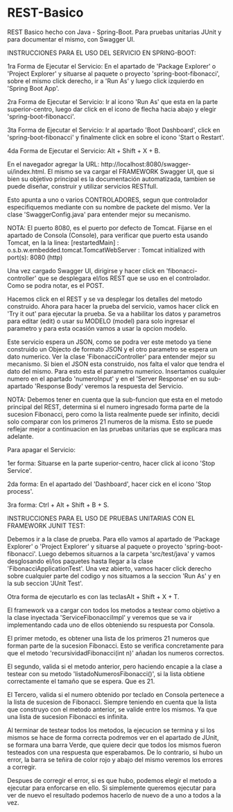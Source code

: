 # REST-Basico
REST Basico hecho con Java - Spring-Boot. Para pruebas unitarias JUnit y para documentar el mismo, con Swagger UI.

INSTRUCCIONES PARA EL USO DEL SERVICIO EN SPRING-BOOT:

1ra Forma de Ejecutar el Servicio: En el apartado de 'Package Explorer' o 'Project Explorer' y situarse al paquete o proyecto 'spring-boot-fibonacci', 
sobre el mismo click derecho, ir a 'Run As' y luego click izquierdo en 'Spring Boot App'.

2ra Forma de Ejecutar el Servicio: Ir al icono 'Run As' que esta en la parte superior-centro, luego dar click en el icono de flecha hacia abajo y elegir 
'spring-boot-fibonacci'.

3ta Forma de Ejecutar el Servicio: Ir al apartado 'Boot Dashboard', click en 'spring-boot-fibonacci' y finalmente click en sobre el icono 'Start o Restart'.

4da Forma de Ejecutar el Servicio: Alt + Shift + X + B.

En el navegador agregar la URL: http://localhost:8080/swagger-ui/index.html. El mismo se va cargar el FRAMEWORK Swagger UI, que si bien su objetivo principal es
la documentación automatizada, tambien se puede diseñar, construir y utilizar servicios RESTfull. 

Esto apunta a uno o varios CONTROLADORES, segun que controlador especifiquemos mediante con su nombre de packete del mismo. Ver la clase 'SwaggerConfig.java' para entender
mejor su mecanismo.

NOTA: El puerto 8080, es el puerto por defecto de Tomcat. Fijarse en el apartado de Consola (Console), para verificar que puerto esta usando Tomcat, en la 
la linea: [restartedMain] : o.s.b.w.embedded.tomcat.TomcatWebServer : Tomcat initialized with port(s): 8080 (http)


Una vez cargado Swagger UI, dirigirse y hacer click en 'fibonacci-controller' que se desplegara el/los REST que se uso en el controlador. Como se podra notar, es el POST.

Hacemos click en el REST y se va desplegar los detalles del metodo construido. Ahora para hacer la prueba del servicio, vamos hacer click en 'Try it out' para ejecutar la prueba.
Se va a habilitar los datos y parametros para editar (edit) o usar su MODELO (model) para solo ingresar el parametro y para esta ocasión vamos a usar la opcion modelo.

Este servicio espera un JSON, como se podra ver este metodo ya tiene construido un Objecto de formato JSON y el otro parametro se espera un dato numerico. Ver la clase 'FibonacciController' para entender mejor su mecanismo.
Si bien el JSON esta construido, nos falta el valor que tendra el dato del mismo. Para esto esta el parametro numerico. 
Insertamos cualquier numero en el apartado 'numeroInput' y en el 'Server Response' en su sub-apartado 'Response Body' veremos la respuesta del Servicio.

NOTA: Debemos tener en cuenta que la sub-funcion que esta en el metodo principal del REST, determina si el numero ingresado forma parte de la sucesion Fibonacci, pero
como la lista realmente puede ser infinito, decidi solo comparar con los primeros 21 numeros de la misma. Esto se puede reflejar mejor a continuacion en las pruebas
unitarias que se explicara mas adelante. 

Para apagar el Servicio:

1er forma: Situarse en la parte superior-centro, hacer click al icono 'Stop Service'.

2da forma: En el apartado del 'Dashboard', hacer cick en el icono 'Stop process'.

3ra forma: Ctrl + Alt + Shift + B + S.

INSTRUCCIONES PARA EL USO DE PRUEBAS UNITARIAS CON EL FRAMEWORK JUNIT TEST:

Debemos ir a la clase de prueba. Para ello vamos al apartado de 'Package Explorer' o 'Project Explorer' y situarse al paquete o proyecto 'spring-boot-fibonacci'.
Luego debemos situarnos a la carpeta 'src/test/java' y vamos desglosando el/los paquetes hasta llegar a la clase 'FibonacciApplicationTest'. Una vez abierto, vamos
hacer click derecho sobre cualquier parte del codigo y nos situamos a la seccion 'Run As' y en la sub seccion 'JUnit Test'. 

Otra forma de ejecutarlo es con las teclasAlt + Shift + X + T.

El framework va a cargar con todos los metodos a testear como objetivo a la clase inyectada 'ServiceFibonacciImpl' y veremos que se va ir implementando cada uno de 
ellos obteniendo su respuesta por Consola. 

El primer metodo, es obtener una lista de los primeros 21 numeros que forman parte de la sucesion Fibonacci. Esto se verifica concretamente para que el metodo 
'recursividadFibonacci(int n)' añadan los numeros correctos.

El segundo, valida si el metodo anterior, pero haciendo encapie a la clase a testear con su metodo 'listadoNumerosFibonacci()', si la lista obtiene correctamente el
tamaño que se espera. Que es 21.

El Tercero, valida si el numero obtenido por teclado en Consola pertenece a la lista de sucesion de Fibonacci. Siempre teniendo en cuenta que la lista que construyo
con el metodo anterior, se valide entre los mismos. Ya que una lista de sucesion Fibonacci es infinita.

Al terminar de testear todos los metodos, la ejecucion se termina y si los mismos se hace de forma correcta podremos ver en el apartado de JUnit, 
se formara una barra Verde, que quiere decir que todos los mismos fueron testeados con una respuesta que esperabamos. De lo contrario, si hubo un error, 
la barra se teñira de color rojo y abajo del mismo veremos los errores a corregir.

Despues de corregir el error, si es que hubo, podemos elegir el metodo a ejecutar para enforcarse en ello. Si simplemente queremos ejecutar para ver de 
nuevo el resultado podemos hacerlo de nuevo de a uno a todos a la vez.





